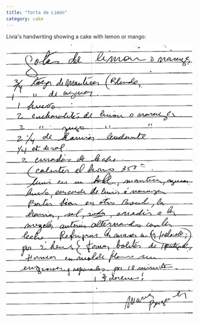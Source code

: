 ```yaml
---
title: "Torta de Limón"
category: cake
---
```


Livia's handwriting showing a cake with lemon or mango:

![](/images/recipe-torta-limon.jpg)
